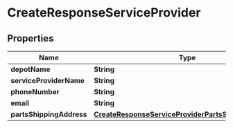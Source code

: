 

# CreateResponseServiceProvider


## Properties

| Name | Type | Description | Notes |
|------------ | ------------- | ------------- | -------------|
|**depotName** | **String** |  |  |
|**serviceProviderName** | **String** |  |  |
|**phoneNumber** | **String** |  |  |
|**email** | **String** |  |  |
|**partsShippingAddress** | [**CreateResponseServiceProviderPartsShippingAddress**](CreateResponseServiceProviderPartsShippingAddress.md) |  |  [optional] |



